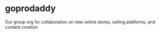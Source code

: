 # goprodaddy
Our group org for collaboration on new online stores, selling platforms, and content creation
